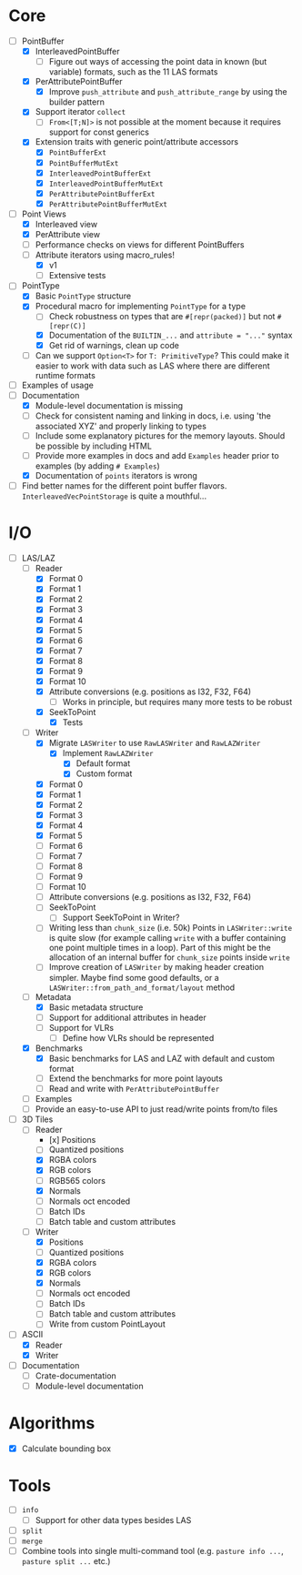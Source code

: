 # Core

- [ ] PointBuffer
    - [x] InterleavedPointBuffer
        - [ ] Figure out ways of accessing the point data in known (but variable) formats, such as the 11 LAS formats
    - [x] PerAttributePointBuffer
        - [x] Improve `push_attribute` and `push_attribute_range` by using the builder pattern
    - [x] Support iterator `collect`
        - [ ] `From<[T;N]>` is not possible at the moment because it requires support for const generics
    - [x] Extension traits with generic point/attribute accessors 
        - [x] `PointBufferExt`
        - [x] `PointBufferMutExt`
        - [x] `InterleavedPointBufferExt`
        - [x] `InterleavedPointBufferMutExt`
        - [x] `PerAttributePointBufferExt`
        - [x] `PerAttributePointBufferMutExt`
- [ ] Point Views
    - [x] Interleaved view
    - [x] PerAttribute view
    - [ ] Performance checks on views for different PointBuffers
    - [ ] Attribute iterators using macro_rules!
        - [x] v1
        - [ ] Extensive tests
- [ ] PointType
    - [x] Basic `PointType` structure
    - [x] Procedural macro for implementing `PointType` for a type
        - [ ] Check robustness on types that are `#[repr(packed)]` but not `#[repr(C)]`
        - [x] Documentation of the `BUILTIN_...` and `attribute = "..."` syntax
        - [x] Get rid of warnings, clean up code
    - [ ] Can we support `Option<T>` for `T: PrimitiveType`? This could make it easier to work with data such as LAS where there are different runtime formats
- [ ] Examples of usage
- [ ] Documentation 
    - [x] Module-level documentation is missing 
    - [ ] Check for consistent naming and linking in docs, i.e. using 'the associated XYZ' and properly linking to types
    - [ ] Include some explanatory pictures for the memory layouts. Should be possible by including HTML
    - [ ] Provide more examples in docs and add `Examples` header prior to examples (by adding `# Examples`)
    - [x] Documentation of `points` iterators is wrong
- [ ] Find better names for the different point buffer flavors. `InterleavedVecPointStorage` is quite a mouthful... 

# I/O

- [ ] LAS/LAZ
    - [ ] Reader
        - [x] Format 0
        - [x] Format 1
        - [x] Format 2
        - [x] Format 3
        - [x] Format 4
        - [x] Format 5
        - [x] Format 6
        - [x] Format 7
        - [x] Format 8
        - [x] Format 9
        - [x] Format 10
        - [x] Attribute conversions (e.g. positions as I32, F32, F64)
            - [ ] Works in principle, but requires many more tests to be robust 
        - [x] SeekToPoint
            - [x] Tests
    - [ ] Writer
        - [x] Migrate `LASWriter` to use `RawLASWriter` and `RawLAZWriter`
            - [x] Implement `RawLAZWriter`
                - [x] Default format
                - [x] Custom format
        - [x] Format 0
        - [x] Format 1
        - [x] Format 2
        - [x] Format 3
        - [x] Format 4
        - [x] Format 5
        - [ ] Format 6
        - [ ] Format 7
        - [ ] Format 8
        - [ ] Format 9
        - [ ] Format 10
        - [ ] Attribute conversions (e.g. positions as I32, F32, F64)
        - [ ] SeekToPoint
            - [ ] Support SeekToPoint in Writer? 
        - [ ] Writing less than `chunk_size` (i.e. 50k) Points in `LASWriter::write` is quite slow (for example calling `write` with a buffer containing one point multiple times in a loop). Part of this might be the allocation of an internal buffer for `chunk_size` points inside `write`
        - [ ] Improve creation of `LASWriter` by making header creation simpler. Maybe find some good defaults, or a `LASWriter::from_path_and_format/layout` method
    - [ ] Metadata
        - [x] Basic metadata structure
        - [ ] Support for additional attributes in header
        - [ ] Support for VLRs
            - [ ] Define how VLRs should be represented 
    - [x] Benchmarks
        - [x] Basic benchmarks for LAS and LAZ with default and custom format
        - [ ] Extend the benchmarks for more point layouts
        - [ ] Read and write with `PerAttributePointBuffer`
    - [ ] Examples
    - [ ] Provide an easy-to-use API to just read/write points from/to files
- [ ] 3D Tiles
    - [ ] Reader
        - [x] Positions
        - [ ] Quantized positions
        - [x] RGBA colors
        - [x] RGB colors
        - [ ] RGB565 colors
        - [x] Normals
        - [ ] Normals oct encoded
        - [ ] Batch IDs
        - [ ] Batch table and custom attributes
    - [ ] Writer
        - [x] Positions
        - [ ] Quantized positions
        - [x] RGBA colors
        - [x] RGB colors
        - [x] Normals
        - [ ] Normals oct encoded
        - [ ] Batch IDs
        - [ ] Batch table and custom attributes
        - [ ] Write from custom PointLayout
- [ ] ASCII
    - [x] Reader
    - [x] Writer
- [ ] Documentation
    - [ ] Crate-documentation
    - [ ] Module-level documentation

# Algorithms

- [x] Calculate bounding box

# Tools

- [ ] `info`
    - [ ] Support for other data types besides LAS
- [ ] `split`
- [ ] `merge`
- [ ] Combine tools into single multi-command tool (e.g. `pasture info ...`, `pasture split ...` etc.)